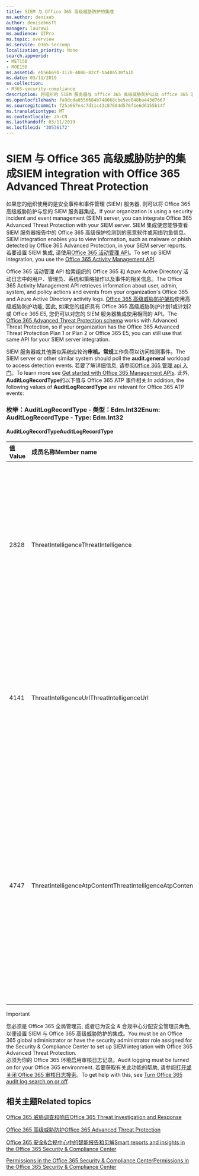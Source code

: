 ```yaml
---
title: SIEM 与 Office 365 高级威胁防护的集成
ms.author: deniseb
author: denisebmsft
manager: laurawi
ms.audience: ITPro
ms.topic: overview
ms.service: O365-seccomp
localization_priority: None
search.appverid:
- MET150
- MOE150
ms.assetid: eb56b69b-3170-4086-82cf-ba40a530fa1b
ms.date: 03/11/2019
ms.collection:
- M365-security-compliance
description: 将组织的 SIEM 服务器与 office 365 高级威胁防护以及 office 365 活动管理 API 中相关的威胁事件集成。
ms.openlocfilehash: fa9dcda0556684b748068cbe5ee848ba443d7667
ms.sourcegitcommit: f25a667e4c7d11c43c87604d576f1e6d6155b14f
ms.translationtype: MT
ms.contentlocale: zh-CN
ms.lasthandoff: 03/11/2019
ms.locfileid: "30536172"
---
```

# <a name="siem-integration-with-office-365-advanced-threat-protection"></a><span data-ttu-id="aaed0-103">SIEM 与 Office 365 高级威胁防护的集成</span><span class="sxs-lookup"><span data-stu-id="aaed0-103">SIEM integration with Office 365 Advanced Threat Protection</span></span>

<span data-ttu-id="aaed0-104">如果您的组织使用的是安全事件和事件管理 (SIEM) 服务器, 则可以将 Office 365 高级威胁防护与您的 SIEM 服务器集成。</span><span class="sxs-lookup"><span data-stu-id="aaed0-104">If your organization is using a security incident and event management (SIEM) server, you can integrate Office 365 Advanced Threat Protection with your SIEM server.</span></span> <span data-ttu-id="aaed0-105">SIEM 集成使您能够查看 SIEM 服务器报告中的 Office 365 高级保护检测到的恶意软件或网络钓鱼信息。</span><span class="sxs-lookup"><span data-stu-id="aaed0-105">SIEM integration enables you to view information, such as malware or phish detected by Office 365 Advanced Protection, in your SIEM server reports.</span></span> <span data-ttu-id="aaed0-106">若要设置 SIEM 集成, 请使用[Office 365 活动管理 API](https://docs.microsoft.com/office/office-365-management-api/office-365-management-activity-api-reference)。</span><span class="sxs-lookup"><span data-stu-id="aaed0-106">To set up SIEM integration, you use the [Office 365 Activity Management API](https://docs.microsoft.com/office/office-365-management-api/office-365-management-activity-api-reference).</span></span> 

<span data-ttu-id="aaed0-107">Office 365 活动管理 API 检索组织的 Office 365 和 Azure Active Directory 活动日志中的用户、管理员、系统和策略操作以及事件的相关信息。</span><span class="sxs-lookup"><span data-stu-id="aaed0-107">The Office 365 Activity Management API retrieves information about user, admin, system, and policy actions and events from your organization's Office 365 and Azure Active Directory activity logs.</span></span> <span data-ttu-id="aaed0-108">[Office 365 高级威胁防护架构](https://docs.microsoft.com/office/office-365-management-api/office-365-management-activity-api-schema#office-365-advanced-threat-protection-and-threat-intelligence-schema)使用高级威胁防护功能, 因此, 如果您的组织具有 Office 365 高级威胁防护计划1或计划2或 Office 365 E5, 您仍可以对您的 SIEM 服务器集成使用相同的 API。</span><span class="sxs-lookup"><span data-stu-id="aaed0-108">The [Office 365 Advanced Threat Protection schema](https://docs.microsoft.com/office/office-365-management-api/office-365-management-activity-api-schema#office-365-advanced-threat-protection-and-threat-intelligence-schema) works with Advanced Threat Protection, so if your organization has the Office 365 Advanced Threat Protection Plan 1 or Plan 2 or Office 365 E5, you can still use that same API for your SIEM server integration.</span></span> 

<span data-ttu-id="aaed0-109">SIEM 服务器或其他类似系统应轮询**审核。常规**工作负荷以访问检测事件。</span><span class="sxs-lookup"><span data-stu-id="aaed0-109">The SIEM server or other similar system should poll the **audit.general** workload to access detection events.</span></span> <span data-ttu-id="aaed0-110">若要了解详细信息, 请参阅[Office 365 管理 api 入门](https://docs.microsoft.com/office/office-365-management-api/get-started-with-office-365-management-apis)。</span><span class="sxs-lookup"><span data-stu-id="aaed0-110">To learn more see [Get started with Office 365 Management APIs](https://docs.microsoft.com/office/office-365-management-api/get-started-with-office-365-management-apis).</span></span> <span data-ttu-id="aaed0-111">此外, **AuditLogRecordType**的以下值与 Office 365 ATP 事件相关:</span><span class="sxs-lookup"><span data-stu-id="aaed0-111">In addition, the following values of **AuditLogRecordType** are relevant for Office 365 ATP events:</span></span>

### <a name="enum-auditlogrecordtype---type-edmint32"></a><span data-ttu-id="aaed0-112">枚举：AuditLogRecordType - 类型：Edm.Int32</span><span class="sxs-lookup"><span data-stu-id="aaed0-112">Enum: AuditLogRecordType - Type: Edm.Int32</span></span>

#### <a name="auditlogrecordtype"></a><span data-ttu-id="aaed0-113">AuditLogRecordType</span><span class="sxs-lookup"><span data-stu-id="aaed0-113">AuditLogRecordType</span></span>

|<span data-ttu-id="aaed0-114">值</span><span class="sxs-lookup"><span data-stu-id="aaed0-114">Value</span></span>|<span data-ttu-id="aaed0-115">成员名称</span><span class="sxs-lookup"><span data-stu-id="aaed0-115">Member name</span></span>|<span data-ttu-id="aaed0-116">说明</span><span class="sxs-lookup"><span data-stu-id="aaed0-116">Description</span></span>|
|:-----|:-----|:-----|
|<span data-ttu-id="aaed0-117">28</span><span class="sxs-lookup"><span data-stu-id="aaed0-117">28</span></span>|<span data-ttu-id="aaed0-118">ThreatIntelligence</span><span class="sxs-lookup"><span data-stu-id="aaed0-118">ThreatIntelligence</span></span>|<span data-ttu-id="aaed0-119">Exchange Online Protection 和 Office 365 高级威胁防护中的网络钓鱼和恶意软件事件。</span><span class="sxs-lookup"><span data-stu-id="aaed0-119">Phishing and malware events from Exchange Online Protection and Office 365 Advanced Threat Protection.</span></span>|
|<span data-ttu-id="aaed0-120">41</span><span class="sxs-lookup"><span data-stu-id="aaed0-120">41</span></span>|<span data-ttu-id="aaed0-121">ThreatIntelligenceUrl</span><span class="sxs-lookup"><span data-stu-id="aaed0-121">ThreatIntelligenceUrl</span></span>|<span data-ttu-id="aaed0-122">ATP 安全链接从 Office 365 高级威胁防护的阻止时间和阻止覆盖事件。</span><span class="sxs-lookup"><span data-stu-id="aaed0-122">ATP Safe Links time-of-block and block override events from Office 365 Advanced Threat Protection.</span></span>|
|<span data-ttu-id="aaed0-123">47</span><span class="sxs-lookup"><span data-stu-id="aaed0-123">47</span></span>|<span data-ttu-id="aaed0-124">ThreatIntelligenceAtpContent</span><span class="sxs-lookup"><span data-stu-id="aaed0-124">ThreatIntelligenceAtpContent</span></span>|<span data-ttu-id="aaed0-125">Office 365 高级威胁防护中的 SharePoint Online、OneDrive for business 和 Microsoft 团队中的文件的网络钓鱼和恶意软件事件。</span><span class="sxs-lookup"><span data-stu-id="aaed0-125">Phishing and malware events for files in SharePoint Online, OneDrive for Business, and Microsoft Teams from Office 365 Advanced Threat Protection.</span></span>|

> [!IMPORTANT]
> <span data-ttu-id="aaed0-126">您必须是 Office 365 全局管理员, 或者已为安全 & 合规中心分配安全管理员角色, 以便设置 SIEM 与 Office 365 高级威胁防护的集成。</span><span class="sxs-lookup"><span data-stu-id="aaed0-126">You must be an Office 365 global administrator or have the security administrator role assigned for the Security & Compliance Center to set up SIEM integration with Office 365 Advanced Threat Protection.</span></span><br/><span data-ttu-id="aaed0-127">必须为你的 Office 365 环境启用审核日志记录。</span><span class="sxs-lookup"><span data-stu-id="aaed0-127">Audit logging must be turned on for your Office 365 environment.</span></span> <span data-ttu-id="aaed0-128">若要获取有关此功能的帮助, 请参阅[打开或关闭 Office 365 审核日志搜索](turn-audit-log-search-on-or-off.md)。</span><span class="sxs-lookup"><span data-stu-id="aaed0-128">To get help with this, see [Turn Office 365 audit log search on or off](turn-audit-log-search-on-or-off.md).</span></span>

## <a name="related-topics"></a><span data-ttu-id="aaed0-129">相关主题</span><span class="sxs-lookup"><span data-stu-id="aaed0-129">Related topics</span></span>

[<span data-ttu-id="aaed0-130">Office 365 威胁调查和响应</span><span class="sxs-lookup"><span data-stu-id="aaed0-130">Office 365 Threat Investigation and Response</span></span>](office-365-ti.md)

[<span data-ttu-id="aaed0-131">Office 365 高级威胁防护</span><span class="sxs-lookup"><span data-stu-id="aaed0-131">Office 365 Advanced Threat Protection</span></span>](office-365-atp.md)

[<span data-ttu-id="aaed0-132">Office 365 安全&amp;合规中心中的智能报告和见解</span><span class="sxs-lookup"><span data-stu-id="aaed0-132">Smart reports and insights in the Office 365 Security &amp; Compliance Center</span></span>](reports-and-insights-in-security-and-compliance.md)
  
[<span data-ttu-id="aaed0-133">Permissions in the Office 365 Security &amp; Compliance Center</span><span class="sxs-lookup"><span data-stu-id="aaed0-133">Permissions in the Office 365 Security &amp; Compliance Center</span></span>](permissions-in-the-security-and-compliance-center.md)
  
